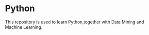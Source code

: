Python
======

This repository is used to learn Python,together with Data Mining and Machine Learning.
